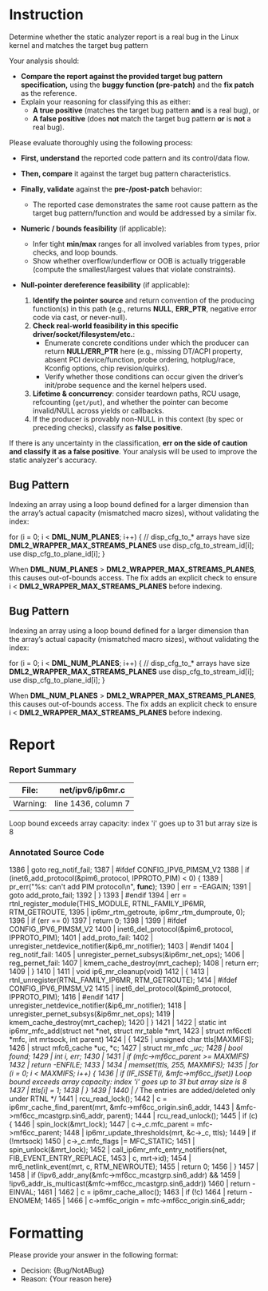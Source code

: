 # Instruction

Determine whether the static analyzer report is a real bug in the Linux kernel and matches the target bug pattern

Your analysis should:
- **Compare the report against the provided target bug pattern specification,** using the **buggy function (pre-patch)** and the **fix patch** as the reference.
- Explain your reasoning for classifying this as either:
  - **A true positive** (matches the target bug pattern **and** is a real bug), or
  - **A false positive** (does **not** match the target bug pattern **or** is **not** a real bug).

Please evaluate thoroughly using the following process:

- **First, understand** the reported code pattern and its control/data flow.
- **Then, compare** it against the target bug pattern characteristics.
- **Finally, validate** against the **pre-/post-patch** behavior:
  - The reported case demonstrates the same root cause pattern as the target bug pattern/function and would be addressed by a similar fix.

- **Numeric / bounds feasibility** (if applicable):
  - Infer tight **min/max** ranges for all involved variables from types, prior checks, and loop bounds.
  - Show whether overflow/underflow or OOB is actually triggerable (compute the smallest/largest values that violate constraints).

- **Null-pointer dereference feasibility** (if applicable):
  1. **Identify the pointer source** and return convention of the producing function(s) in this path (e.g., returns **NULL**, **ERR_PTR**, negative error code via cast, or never-null).
  2. **Check real-world feasibility in this specific driver/socket/filesystem/etc.**:
     - Enumerate concrete conditions under which the producer can return **NULL/ERR_PTR** here (e.g., missing DT/ACPI property, absent PCI device/function, probe ordering, hotplug/race, Kconfig options, chip revision/quirks).
     - Verify whether those conditions can occur given the driver’s init/probe sequence and the kernel helpers used.
  3. **Lifetime & concurrency**: consider teardown paths, RCU usage, refcounting (`get/put`), and whether the pointer can become invalid/NULL across yields or callbacks.
  4. If the producer is provably non-NULL in this context (by spec or preceding checks), classify as **false positive**.

If there is any uncertainty in the classification, **err on the side of caution and classify it as a false positive**. Your analysis will be used to improve the static analyzer's accuracy.

## Bug Pattern

Indexing an array using a loop bound defined for a larger dimension than the array’s actual capacity (mismatched macro sizes), without validating the index:

for (i = 0; i < __DML_NUM_PLANES__; i++) {
    // disp_cfg_to_* arrays have size __DML2_WRAPPER_MAX_STREAMS_PLANES__
    use disp_cfg_to_stream_id[i];
    use disp_cfg_to_plane_id[i];
}

When __DML_NUM_PLANES__ > __DML2_WRAPPER_MAX_STREAMS_PLANES__, this causes out-of-bounds access. The fix adds an explicit check to ensure i < __DML2_WRAPPER_MAX_STREAMS_PLANES__ before indexing.

## Bug Pattern

Indexing an array using a loop bound defined for a larger dimension than the array’s actual capacity (mismatched macro sizes), without validating the index:

for (i = 0; i < __DML_NUM_PLANES__; i++) {
    // disp_cfg_to_* arrays have size __DML2_WRAPPER_MAX_STREAMS_PLANES__
    use disp_cfg_to_stream_id[i];
    use disp_cfg_to_plane_id[i];
}

When __DML_NUM_PLANES__ > __DML2_WRAPPER_MAX_STREAMS_PLANES__, this causes out-of-bounds access. The fix adds an explicit check to ensure i < __DML2_WRAPPER_MAX_STREAMS_PLANES__ before indexing.

# Report

### Report Summary

File:| net/ipv6/ip6mr.c
---|---
Warning:| line 1436, column 7
Loop bound exceeds array capacity: index 'i' goes up to 31 but array size is 8

### Annotated Source Code


1386  |  goto reg_notif_fail;
1387  | #ifdef CONFIG_IPV6_PIMSM_V2
1388  |  if (inet6_add_protocol(&pim6_protocol, IPPROTO_PIM) < 0) {
1389  |  pr_err("%s: can't add PIM protocol\n", __func__);
1390  | 		err = -EAGAIN;
1391  |  goto add_proto_fail;
1392  | 	}
1393  | #endif
1394  | 	err = rtnl_register_module(THIS_MODULE, RTNL_FAMILY_IP6MR, RTM_GETROUTE,
1395  | 				   ip6mr_rtm_getroute, ip6mr_rtm_dumproute, 0);
1396  |  if (err == 0)
1397  |  return 0;
1398  |
1399  | #ifdef CONFIG_IPV6_PIMSM_V2
1400  | 	inet6_del_protocol(&pim6_protocol, IPPROTO_PIM);
1401  | add_proto_fail:
1402  | 	unregister_netdevice_notifier(&ip6_mr_notifier);
1403  | #endif
1404  | reg_notif_fail:
1405  | 	unregister_pernet_subsys(&ip6mr_net_ops);
1406  | reg_pernet_fail:
1407  | 	kmem_cache_destroy(mrt_cachep);
1408  |  return err;
1409  | }
1410  |
1411  | void ip6_mr_cleanup(void)
1412  | {
1413  | 	rtnl_unregister(RTNL_FAMILY_IP6MR, RTM_GETROUTE);
1414  | #ifdef CONFIG_IPV6_PIMSM_V2
1415  | 	inet6_del_protocol(&pim6_protocol, IPPROTO_PIM);
1416  | #endif
1417  | 	unregister_netdevice_notifier(&ip6_mr_notifier);
1418  | 	unregister_pernet_subsys(&ip6mr_net_ops);
1419  | 	kmem_cache_destroy(mrt_cachep);
1420  | }
1421  |
1422  | static int ip6mr_mfc_add(struct net *net, struct mr_table *mrt,
1423  |  struct mf6cctl *mfc, int mrtsock, int parent)
1424  | {
1425  |  unsigned char ttls[MAXMIFS];
1426  |  struct mfc6_cache *uc, *c;
1427  |  struct mr_mfc *_uc;
1428  | 	bool found;
1429  |  int i, err;
1430  |
1431  |  if (mfc->mf6cc_parent >= MAXMIFS)
1432  |  return -ENFILE;
1433  |
1434  |  memset(ttls, 255, MAXMIFS);
1435  |  for (i = 0; i < MAXMIFS; i++) {
1436  |  if (IF_ISSET(i, &mfc->mf6cc_ifset))
    Loop bound exceeds array capacity: index 'i' goes up to 31 but array size is 8
1437  | 			ttls[i] = 1;
1438  | 	}
1439  |
1440  |  /* The entries are added/deleted only under RTNL */
1441  | 	rcu_read_lock();
1442  | 	c = ip6mr_cache_find_parent(mrt, &mfc->mf6cc_origin.sin6_addr,
1443  | 				    &mfc->mf6cc_mcastgrp.sin6_addr, parent);
1444  | 	rcu_read_unlock();
1445  |  if (c) {
1446  | 		spin_lock(&mrt_lock);
1447  | 		c->_c.mfc_parent = mfc->mf6cc_parent;
1448  | 		ip6mr_update_thresholds(mrt, &c->_c, ttls);
1449  |  if (!mrtsock)
1450  | 			c->_c.mfc_flags |= MFC_STATIC;
1451  | 		spin_unlock(&mrt_lock);
1452  | 		call_ip6mr_mfc_entry_notifiers(net, FIB_EVENT_ENTRY_REPLACE,
1453  | 					       c, mrt->id);
1454  | 		mr6_netlink_event(mrt, c, RTM_NEWROUTE);
1455  |  return 0;
1456  | 	}
1457  |
1458  |  if (!ipv6_addr_any(&mfc->mf6cc_mcastgrp.sin6_addr) &&
1459  | 	    !ipv6_addr_is_multicast(&mfc->mf6cc_mcastgrp.sin6_addr))
1460  |  return -EINVAL;
1461  |
1462  | 	c = ip6mr_cache_alloc();
1463  |  if (!c)
1464  |  return -ENOMEM;
1465  |
1466  | 	c->mf6c_origin = mfc->mf6cc_origin.sin6_addr;

# Formatting

Please provide your answer in the following format:

- Decision: {Bug/NotABug}
- Reason: {Your reason here}
